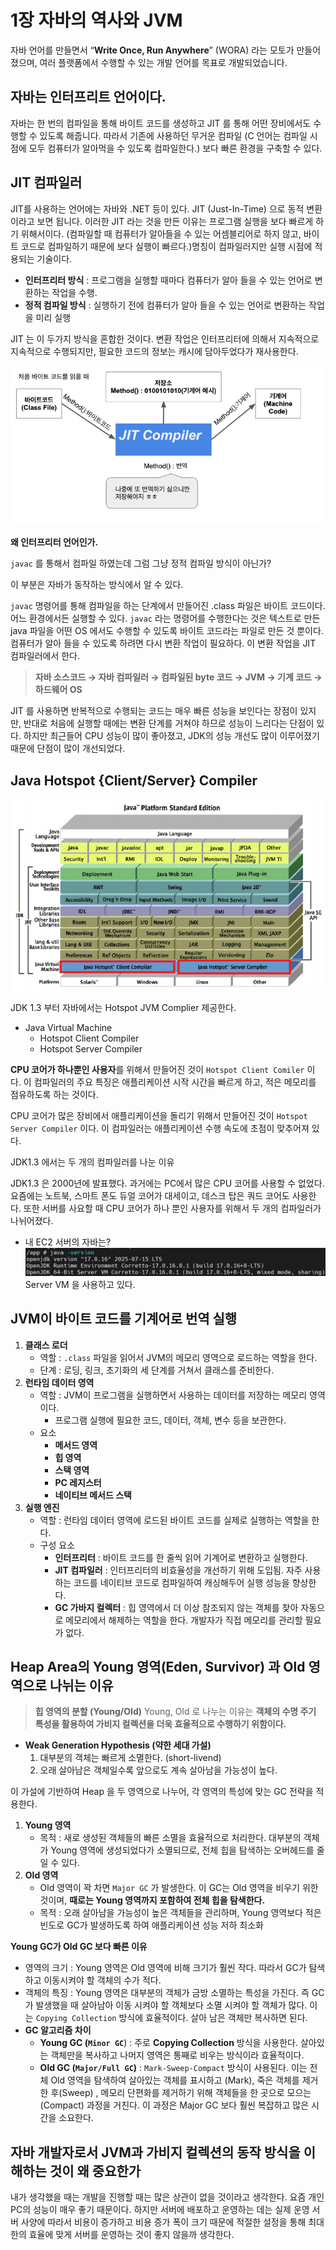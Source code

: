 # 1장 자바의 역사와 JVM

자바 언어를 만들면서 “**Write Once, Run Anywhere**” (WORA) 라는 모토가 만들어졌으며, 여러 플랫폼에서 수행할 수 있는 개발 언어를 목표로 개발되었습니다.

## 자바는 인터프리트 언어이다.

자바는 한 번의 컴파일을 통해 바이트 코드를 생성하고 JIT 를 통해 어떤 장비에서도 수행할 수 있도록 해줍니다. 따라서 기존에 사용하던 무거운 컴파일 (C 언어는 컴파일 시점에 모두 컴퓨터가 알아먹을 수 있도록 컴파일한다.) 보다 빠른 환경을 구축할 수 있다.

## JIT 컴파일러

JIT를 사용하는 언어에는 자바와 .NET 등이 있다. JIT (Just-In-Time) 으로 동적 변환이라고 보면 됩니다. 이러한 JIT 라는 것을 만든 이유는 프로그램 실행을 보다 빠르게 하기 위해서이다. (컴파일할 때 컴퓨터가 알아들을 수 있는 어셈블리어로 하지 않고, 바이트 코드로 컴파일하기 때문에 보다 실행이 빠르다.)명칭이 컴파일러지만 실행 시점에 적용되는 기술이다.

- **인터프리터 방식** : 프로그램을 실행할 때마다 컴퓨터가 알아 들을 수 있는 언어로 변환하는 작업을 수행.
- **정적 컴파일 방식** : 실행하기 전에 컴퓨터가 알아 들을 수 있는 언어로 변환하는 작업을 미리 실행

JIT 는 이 두가지 방식을 혼합한 것이다. 변환 작업은 인터프리터에 의해서 지속적으로 지속적으로 수행되지만, 필요한 코드의 정보는 캐시에 담아두었다가 재사용한다.

![img1.daumcdn.png](../images/java/JIT-Compiler.png)

**왜 인터프리터 언어인가.**

`javac` 를 통해서 컴파일 하였는데 그럼 그냥 정적 컴파일 방식이 아닌가?

이 부분은 자바가 동작하는 방식에서 알 수 있다.

`javac` 명령어를 통해 컴파일을 하는 단계에서 만들어진 .class 파일은 바이트 코드이다. 어느 환경에서든 실행할 수 있다. `javac` 라는 명령어를 수행한다는 것은 텍스트로 만든 java 파일을 어떤 OS 에서도 수행할 수 있도록 바이트 코드라는 파일로 만든 것 뿐이다. 컴퓨터가 알아 들을 수 있도록 하려면 다시 변환 작업이 필요하다. 이 변환 작업을 JIT 컴파일러에서 한다.

> **자바 소스코드 → 자바 컴파일러 → 컴파일된 byte 코드 → JVM → 기계 코드 → 하드웨어 OS**

<aside>

JIT 를 사용하면 반복적으로 수행되는 코드는 매우 빠른 성능을 보인다는 장점이 있지만, 반대로 처음에 실행할 때에는 변환 단계를 거쳐야 하므로 성능이 느리다는 단점이 있다. 하지만 최근들어 CPU 성능이 많이 좋아졌고, JDK의 성능 개선도 많이 이루어졌기 때문에 단점이 많이 개선되었다.

</aside>

## Java Hotspot {Client/Server} Compiler

![java architecture](../images/java/java-architecture.png)

JDK 1.3 부터 자바에서는 Hotspot JVM Complier 제공한다.

- Java Virtual Machine
  - Hotspot Client Compiler
  - Hotspot Server Compiler

**CPU 코어가 하나뿐인 사용자**를 위해서 만들어진 것이 `Hotspot Client Comiler` 이다. 이 컴파일러의 주요 특징은 애플리케이션 시작 시간을 빠르게 하고, 적은 메모리를 점유하도록 하는 것이다.

CPU 코어가 많은 장비에서 애플리케이션을 돌리기 위해서 만들어진 것이 `Hotspot Server Compiler` 이다. 이 컴파일러는 애플리케이션 수행 속도에 초점이 맞추어져 있다.

<aside>

JDK1.3 에서는 두 개의 컴파일러를 나눈 이유

JDK1.3 은 2000년에 발표했다. 과거에는 PC에서 많은 CPU 코어를 사용할 수 없었다. 요즘에는 노트북, 스마트 폰도 듀얼 코어가 대세이고, 데스크 탑은 쿼드 코어도 사용한다. 또한 서버를 사요할 때 CPU 코어가 하나 뿐인 사용자를 위해서 두 개의 컴파일러가 나뉘어졌다.

</aside>

- 내 EC2 서버의 자바는?
  ![my-server-hotspot](../images/java/my-server-hotspot.png)
  Server VM 을 사용하고 있다.

## JVM이 바이트 코드를 기계어로 번역 실행

1. **클래스 로더**
   - 역할 : `.class` 파일을 읽어서 JVM의 메모리 영역으로 로드하는 역할을 한다.
   - 단계 : 로딩, 링크, 초기화의 세 단계를 거쳐서 클래스를 준비한다.
2. **런타임 데이터 영역**
   - 역할 : JVM이 프로그램을 실행하면서 사용하는 데이터를 저장하는 메모리 영역이다.
     - 프로그램 실행에 필요한 코드, 데이터, 객체, 변수 등을 보관한다.
   - 요소
     - **메서드 영역**
     - **힙 영역**
     - **스택 영역**
     - **PC 레지스터**
     - **네이티브 메서드 스택**
3. **실행 엔진**
   - 역할 : 런타임 데이터 영역에 로드된 바이트 코드를 실제로 실행하는 역할을 한다.
   - 구성 요소
     - **인터프리터** : 바이트 코드를 한 줄씩 읽어 기계어로 변환하고 실행한다.
     - **JIT 컴파일러** : 인터프리터의 비효율성을 개선하기 위해 도입됨. 자주 사용하는 코드를 네이티브 코드로 컴파일하여 캐싱해두어 실행 성능을 향상한다.
     - **GC 가바지 컬렉터** : 힙 영역에서 더 이상 참조되지 않는 객체를 찾아 자동으로 메모리에서 해제하는 역할을 한다. 개발자가 직접 메모리를 관리할 필요가 없다.

## Heap Area의 Young 영역(Eden, Survivor) 과 Old 영역으로 나뉘는 이유

> **힙 영역의 분할 (Young/Old)**
> Young, Old 로 나누는 이유는 **객체의 수명 주기 특성을 활용하여 가비지 컬렉션을 더욱 효율적으로 수행하기 위함이다.**

- **Weak Generation Hypothesis (약한 세대 가설)**
  1. 대부분의 객체는 빠르게 소멸한다. (short-livend)
  2. 오래 살아남은 객체일수록 앞으로도 계속 살아남을 가능성이 높다.

이 가설에 기반하여 Heap 을 두 영역으로 나누어, 각 영역의 특성에 맞는 GC 전략을 적용한다.

1. **Young 영역**
   - 목적 : 새로 생성된 객체들의 빠른 소멸을 효율적으로 처리한다. 대부분의 객체가 Young 영역에 생성되었다가 소멸되므로, 전체 힙을 탐색하는 오버헤드를 줄일 수 있다.
2. **Old 영역**
   - Old 영역이 꽉 차면 `Major GC` 가 발생한다. 이 GC는 Old 영역을 비우기 위한 것이며, **때로는 Young 영역까지 포함하여 전체 힙을 탐색한다.**
   - 목적 : 오래 살아남을 가능성이 높은 객체들을 관리하며, Young 영역보다 적은 빈도로 GC가 발생하도록 하여 애플리케이션 성능 저하 최소화

**Young GC가 Old GC 보다 빠른 이유**

- 영역의 크기 : Young 영역은 Old 영역에 비해 크기가 훨씬 작다. 따라서 GC가 탐색하고 이동시켜야 할 객체의 수가 적다.
- 객체의 특징 : Young 영역은 대부분의 객체가 금방 소멸하는 특성을 가진다. 즉 GC가 발생했을 때 살아남아 이동 시켜야 할 객체보다 소멸 시켜야 할 객체가 많다. 이는 `Copying Collection` 방식에 효율적이다. 살아 남은 객체만 복사하면 된다.
- **GC 알고리즘 차이**
  - **Young GC (`Minor GC`**) : 주로 **Copying Collection** 방식을 사용한다. 살아있는 객체만을 복사하고 나머지 영역은 통째로 비우는 방식이라 효율적이다.
  - **Old GC (`Major/Full GC`)** : `Mark-Sweep-Compact` 방식이 사용된다. 이는 전체 Old 영역을 탐색하여 살아있는 객체를 표시하고 (Mark), 죽은 객체를 제거한 후(Sweep) , 메모리 단편화를 제거하기 위해 객체들을 한 곳으로 모으는 (Compact) 과정을 거친다. 이 과정은 Major GC 보다 훨씬 복잡하고 많은 시간을 소요한다.

## 자바 개발자로서 JVM과 가비지 컬렉션의 동작 방식을 이해하는 것이 왜 중요한가

<aside>

내가 생각했을 때는 개발을 진행할 때는 많은 상관이 없을 것이라고 생각한다. 요즘 개인 PC의 성능이 매우 좋기 때문이다. 하지만 서버에 배포하고 운영하는 데는 실제 운영 서버 사양에 따라서 비용이 증가하고 비용 증가 폭이 크기 때문에 적절한 설정을 통해 최대한의 효율에 맞게 서버를 운영하는 것이 좋지 않을까 생각한다.

</aside>
